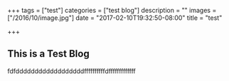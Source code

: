 +++
tags = ["test"]
categories = ["test blog"]
description = ""
images = ["/2016/10/image.jpg"]
date = "2017-02-10T19:32:50-08:00"
title = "test"

+++
## This is a Test Blog

fdfddddddddddddddddddffffffffffdfffffffffffff
